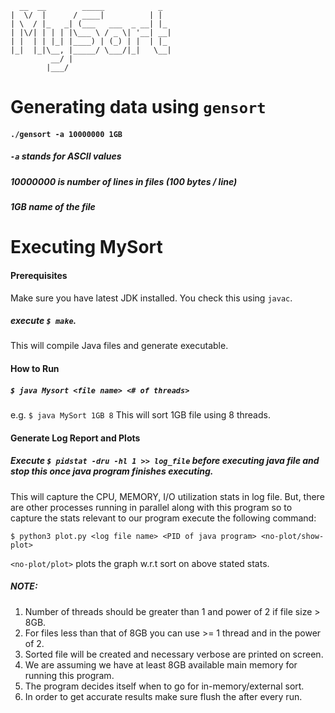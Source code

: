       __  __        _____            _    
    |  \/  |      / ____|          | |   
    | \  / |_   _| (___   ___  _ __| |_  
    | |\/| | | | |\___ \ / _ \| '__| __| 
    | |  | | |_| |____) | (_) | |  | |_  
    |_|  |_|\__, |_____/ \___/|_|   \__| 
             __/ |                       
            |___/                        
            
Generating data using `gensort`
==
#### `./gensort -a 10000000 1GB`

##### `-a` stands for ASCII values 
##### 10000000 is number of lines in files (100 bytes / line) 
##### 1GB name of the file

Executing MySort
==
#### Prerequisites 
Make sure you have latest JDK installed. You check this using `javac`.
##### execute `$ make`. 
This will compile Java files and generate executable.

#### How to Run
##### `$ java Mysort <file name> <# of threads>`
e.g. `$ java MySort 1GB 8` This will sort 1GB file using 8 threads.

#### Generate Log Report and Plots
##### Execute `$ pidstat -dru -hl 1 >> log_file` before executing java file and stop this once java program finishes executing.
This will capture the CPU, MEMORY, I/O utilization stats in log file. But, there are other processes running in parallel along with this program so to capture the stats relevant to our program execute the following command:

`$ python3 plot.py <log file name> <PID of java program> <no-plot/show-plot>`

`<no-plot/plot>` plots the graph w.r.t sort on above stated stats.

##### NOTE:
1. Number of threads should be greater than 1 and power of 2 if file size > 8GB.
2. For files less than that of 8GB you can use >= 1 thread and in the power of 2.
3. Sorted file will be created and necessary verbose are printed on screen.
4. We are assuming we have at least 8GB available main memory for running this program.
5. The program decides itself when to go for in-memory/external sort.
6. In order to get accurate results make sure flush the after every run.
           


